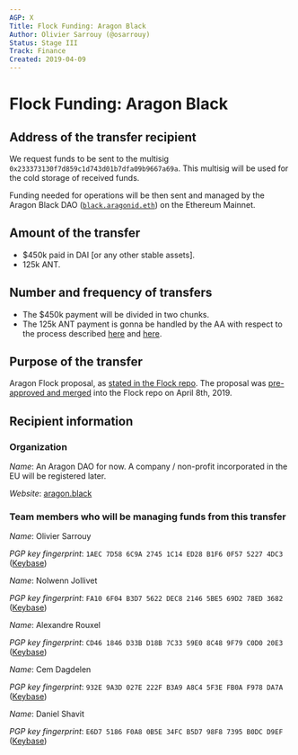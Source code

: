 ```yaml
---
AGP: X
Title: Flock Funding: Aragon Black
Author: Olivier Sarrouy (@osarrouy)
Status: Stage III
Track: Finance
Created: 2019-04-09
---
```


# Flock Funding: Aragon Black

## Address of the transfer recipient

We request funds to be sent to the multisig `0x233373130f7d859c1d743d01b7dfa09b9667a69a`. This multisig will be used for the cold storage of received funds.

Funding needed for operations will be then sent and managed by the Aragon Black DAO ([`black.aragonid.eth`](https://mainnet.aragon.org/#/black.aragonid.eth/)) on the Ethereum Mainnet.

## Amount of the transfer

- \$450k paid in DAI [or any other stable assets].
- 125k ANT.

## Number and frequency of transfers

- The \$450k payment will be divided in two chunks.
- The 125k ANT payment is gonna be handled by the AA with respect to the process described [here](https://github.com/aragon/flock/pull/7#issuecomment-480275930) and [here](https://github.com/aragon/flock/pull/7#issuecomment-481013524).

## Purpose of the transfer

Aragon Flock proposal, as [stated in the Flock repo](https://github.com/aragon/flock/blob/master/teams/Aragon%20Black/2019%20-%20Q3%20%26%20Q4.md). The proposal was [pre-approved and merged](https://github.com/aragon/flock/pull/7) into the Flock repo on April 8th, 2019.

## Recipient information

### Organization

_Name_: An Aragon DAO for now. A company / non-profit incorporated in the EU will be registered later.

_Website_: [aragon.black](https://aragon.black)

### Team members who will be managing funds from this transfer

_Name_: Olivier Sarrouy

_PGP key fingerprint_: `1AEC 7D58 6C9A 2745 1C14 ED28 B1F6 0F57 5227 4DC3` ([Keybase](https://keybase.io/osarrouy))

_Name_: Nolwenn Jollivet

_PGP key fingerprint_: `FA10 6F04 B3D7 5622 DEC8 2146 5BE5 69D2 78ED 3682` ([Keybase](https://keybase.io/nunjollivet))

_Name_: Alexandre Rouxel

_PGP key fingerprint_: `CD46 1846 D33B D18B 7C33 59E0 8C48 9F79 C0D0 20E3` ([Keybase](https://keybase.io/alexandrerouxel))

_Name_: Cem Dagdelen

_PGP key fingerprint_: `932E 9A3D 027E 222F B3A9 A8C4 5F3E FB0A F978 DA7A` ([Keybase](https://keybase.io/cemfd))

_Name_: Daniel Shavit

_PGP key fingerprint_: `E6D7 5186 F0A8 0B5E 34FC B5D7 98F8 7395 B0DC D9EF` ([Keybase](https://keybase.io/cryptodani))
